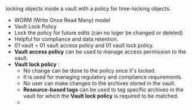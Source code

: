 locking objects inside a vault with a policy for time-locking objects.
- WORM (Write Once Read Many) model
- Vault Lock Policy
- Lock the policy for future edits (can no loger be changed or deleted)
- Helpful for compliance and data retention.
- 01 vault = 01 vault access policy and 01 vault lock policy.
- **Vault access policy** can be used to manage access permission to the vault.
- **Vault lock policy** : 
	- No change can be done to the policy once it's locked.
	- It is used for managing regulatory and compliance requirements.
	- No user can make changes to the archives stored in the vault.
	- **Resource-based tags** can be used to tag specific archives in the vault for which the **Vault lock policy** is required to be matched.
	- 